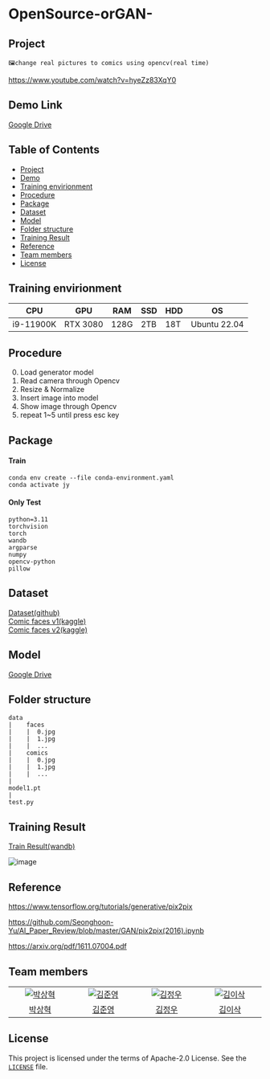 # OpenSource-orGAN-

## Project
```
🖼️change real pictures to comics using opencv(real time)
```
https://www.youtube.com/watch?v=hyeZz83XqY0

## Demo Link
[Google Drive](https://drive.google.com/file/d/1gf8eFGyDYY8mwgcsxuldv8F55P2HH5gf/view?usp=sharing)

## Table of Contents

- [Project](#Project)
- [Demo](#Demo)
- [Training envirionment](#Training-envirionment)
- [Procedure](#Procedure)
- [Package](#Package)
- [Dataset](#Dataset)
- [Model](#Model)
- [Folder structure](#Folder-structure)
- [Training Result](#Training-Result)
- [Reference](#Reference)
- [Team members](#Team-members)
- [License](#license)

## Training envirionment
|CPU|GPU|RAM|SSD|HDD|OS|
|---|---|---|---|---|---|
|i9-11900K|RTX 3080|128G|2TB|18T|Ubuntu 22.04|

## Procedure
0. Load generator model
1. Read camera through Opencv
2. Resize & Normalize
3. Insert image into model
4. Show image through Opencv
5. repeat 1~5 until press esc key

## Package
#### Train
```
conda env create --file conda-environment.yaml
conda activate jy
 ```

#### Only Test
```
python=3.11
torchvision
torch
wandb
argparse
numpy
opencv-python
pillow
```

## Dataset
[Dataset(github)](https://github.com/Sxela/face2comics)     
[Comic faces v1(kaggle)](https://www.kaggle.com/datasets/defileroff/comic-faces-paired-synthetic)     
[Comic faces v2(kaggle)](https://www.kaggle.com/datasets/defileroff/comic-faces-paired-synthetic-v2)

## Model
[Google Drive](https://drive.google.com/file/d/1sgxcW-dCx7w06zFWDDoRJzl6q3dfhsf5/view?usp=drive_link)

## Folder structure
```
data
|    faces
|    |  0.jpg
|    |  1.jpg
|    |  ...
|    comics
|    |  0.jpg
|    |  1.jpg
|    |  ...
|
model1.pt
|
test.py
```

## Training Result
[Train Result(wandb)](https://wandb.ai/takeout/face2comic?workspace=user-takeout)

![image](https://github.com/altakori/OpenSource-orGAN-/assets/92903593/a240cc22-b9e7-4287-8273-20dbedbc36b1)



## Reference
https://www.tensorflow.org/tutorials/generative/pix2pix

https://github.com/Seonghoon-Yu/AI_Paper_Review/blob/master/GAN/pix2pix(2016).ipynb

https://arxiv.org/pdf/1611.07004.pdf


## Team members

<table>
  <tr>
    <td align="center" width="150px">
      <a href="https://github.com/altakori" target="_blank">
        <img src="https://avatars.githubusercontent.com/u/126345795?v=4" alt="박상혁" />
      </a>
    </td>
    <td align="center" width="150px">
      <a href="https://github.com/be0k" target="_blank">
        <img src="https://avatars.githubusercontent.com/u/141907272?v=4" alt="김준영" />
      </a>
    </td>
    <td align="center" width="150px">
      <a href="https://github.com/qnq314" target="_blank">
        <img src="https://avatars.githubusercontent.com/u/143786169?v=4" alt="김정우" />
      </a>
    </td>
    <td align="center" width="150px">
      <a href="https://github.com/isaac8570" target="_blank">
        <img src="https://avatars.githubusercontent.com/u/92903593?v=4" alt="김이삭" />
      </a>
    </td>
  </tr>
  <tr>
   <td align="center">
      <a href="https://github.com/altakori" target="_blank">
        박상혁
      </a>
    </td>
    <td align="center">
      <a href="https://github.com/be0k" target="_blank">
        김준영
      </a>
    </td>
     <td align="center">
      <a href="https://github.com/qnq314" target="_blank">
        김정우
      </a>
    </td>
     <td align="center">
      <a href="https://github.com/isaac8570" target="_blank">
        김이삭
      </a>
    </td>
  </tr>
<table>


## License
This project is licensed under the terms of Apache-2.0 License. See the [`LICENSE`](https://github.com/altakori/OpenSource-orGAN-/blob/main/LICENSE) file.
